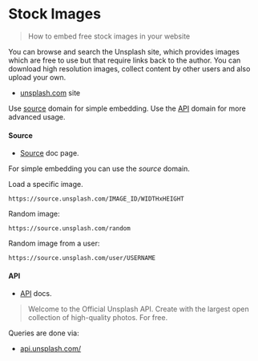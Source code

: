 # Stock Images
> How to embed free stock images in your website

You can browse and search the Unsplash site, which provides images which are free to use but that require links back to the author. You can download high resolution images, collect content by other users and also upload your own.

- [unsplash.com](https://unsplash.com) site

Use [source](#source) domain for simple embedding. Use the [API](#api) domain for more advanced usage.


#### Source

- [Source](https://source.unsplash.com/) doc page.

For simple embedding you can use the _source_ domain.

Load a specific image.

```
https://source.unsplash.com/IMAGE_ID/WIDTHxHEIGHT
```

Random image:

```
https://source.unsplash.com/random
```

Random image from a user:

```
https://source.unsplash.com/user/USERNAME
```

#### API

- [API](https://unsplash.com/developers) docs.

> Welcome to the Official Unsplash API. Create with the largest open collection of high-quality photos. For free.

Queries are done via:

- [api.unsplash.com/](https://api.unsplash.com/)
